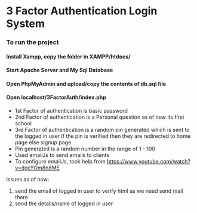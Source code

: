
# 3 Factor Authentication Login System 

### To run the project 

#### Install Xampp, copy the folder in XAMPP/htdocs/
#### Start Apache Server and My Sql Database
#### Open PhpMyAdmin and upload/copy the contents of db.sql file
#### Open localhost/3FactorAuth/index.php

- 1st Factor of authentication is basic password
- 2nd Factor of authentication is a Personal question as of now its first school
- 3rd Factor of authentication is a random pin generated which is sent to the logged in user
If the pin is verified then they are redirected to home page else signup page
- Pin generated is a random number in the range of 1 - 100
- Used emailJs to send emails to clients
- To configure emailJs, took help from https://www.youtube.com/watch?v=dgcYOm8n8ME

Issues as of now:
1. send the email of logged in user to verify html as we need send mail there
2. send the details/name of logged in user